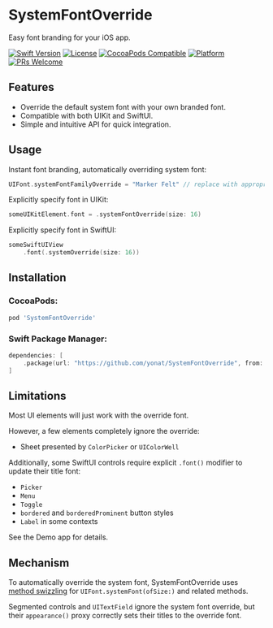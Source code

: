# SystemFontOverride

Easy font branding for your iOS app.

[![Swift Version][swift-image]][swift-url]
[![License][license-image]][license-url]
[![CocoaPods Compatible](https://img.shields.io/cocoapods/v/SystemFontOverride.svg)](https://img.shields.io/cocoapods/v/SystemFontOverride.svg)
[![Platform](https://img.shields.io/cocoapods/p/SystemFontOverride.svg?style=flat)](http://cocoapods.org/pods/SystemFontOverride)
[![PRs Welcome](https://img.shields.io/badge/PRs-welcome-brightgreen.svg?style=flat-square)](http://makeapullrequest.com)

## Features

* Override the default system font with your own branded font.
* Compatible with both UIKit and SwiftUI.
* Simple and intuitive API for quick integration.

## Usage

Instant font branding, automatically overriding system font:

```swift
UIFont.systemFontFamilyOverride = "Marker Felt" // replace with appropriate font
```

Explicitly specify font in UIKit:

```swift
someUIKitElement.font = .systemFontOverride(size: 16)
```

Explicitly specify font in SwiftUI:

```swift
someSwiftUIView
    .font(.systemOverride(size: 16))
```

## Installation

### CocoaPods:

```ruby
pod 'SystemFontOverride'
```

### Swift Package Manager:

```swift
dependencies: [
    .package(url: "https://github.com/yonat/SystemFontOverride", from: "1.0.0")
]
```

## Limitations

Most UI elements will just work with the override font.

However, a few elements completely ignore the override:
- Sheet presented by `ColorPicker` or `UIColorWell`

Additionally, some SwiftUI controls require explicit `.font()` modifier to update their title font:
- `Picker`
- `Menu`
- `Toggle`
- `bordered` and `borderedProminent` button styles
- `Label` in some contexts

See the Demo app for details.

## Mechanism

To automatically override the system font, SystemFontOverride uses [method swizzling](https://developer.apple.com/documentation/objectivec/1418769-method_exchangeimplementations) for `UIFont.systemFont(ofSize:)` and related methods.

Segmented controls and `UITextField` ignore the system font override, but their `appearance()` proxy correctly sets their titles to the override font. 

[swift-image]:https://img.shields.io/badge/swift-5.0-orange.svg
[swift-url]: https://swift.org/
[license-image]: https://img.shields.io/badge/License-MIT-blue.svg
[license-url]: LICENSE.txt
